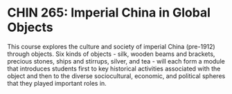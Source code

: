 # CHIN 265: Imperial China in Global Objects

This course explores the culture and society of imperial China (pre-1912) through objects. Six kinds of objects - silk, wooden beams and brackets, precious stones, ships and stirrups, silver, and tea - will each form a module that introduces students first to key historical activities associated with the object and then to the diverse sociocultural, economic, and political spheres that they played important roles in.